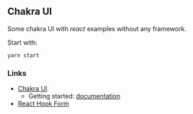 ## Chakra UI

Some chakra UI with _react_ examples without any framework.

Start with:

```shell
yarn start
```

### Links

- [Chakra UI](https://chakra-ui.com/)
  - Getting started: [documentation](https://v2.chakra-ui.com/getting-started)
- [React Hook Form](https://react-hook-form.com/)